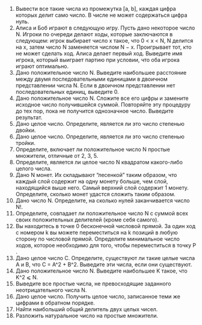 1. Вывести все такие числа из промежутка [a, b], каждая цифра которых делит само число. В числе не может содержаться цифра нуль.
2. Алиса и Боб играют в следующую игру. Пусть дано некоторое число N. Игроки по очереди делают ходы, которые заключаются в следующем: игрок выбирает число x такое, что 0 < x < N, N делится на x, затем число N заменяется числом N − x. Проигрывает тот, кто не может сделать ход. Алиса делает первый ход. Выведите имя игрока, который выиграет партию при
условии, что оба игрока играют оптимально.
3. Дано положительное число N. Выведите наибольшее расстояние между двумя последовательными единицами в двоичном представлении числа N. Если в двоичном представлении нет последовательных единиц, выведите 0.
4. Дано положительное число N. Сложите все его цифры и замените исходное число получившейся суммой. Повторяйте эту процедуру до тех пор, пока не получится однозначное число. Выведите результат.
5. Дано целое число. Определите, является ли это число степенью двойки.
6. Дано целое число. Определите, является ли это число степенью тройки.
7. Определите, включает ли положительное число N простые множители, отличные от 2, 3, 5.
8. Определите, является ли целое число N квадратом какого-либо целого числа.
9. Дано N монет. Их складывают “лесенкой” таким образом, что каждый слой содержит на одну монету больше, чем слой, находящийся выше него. Самый верхний слой содержит 1 монету. Определите, сколько монет удастся сложить таким образом.
10. Дано число N. Определите, на сколько нулей заканчивается число N!.
11. Определите, совпадает ли положительное число N с суммой всех своих положительных делителей (кроме себя самого).
12. Вы находитесь в точке 0 бесконечной числовой прямой. За один ход с номером k вы можете переместиться на k позиций в любую сторону по числовой прямой. Определите минимальное число ходов, которое необходимо для того, чтобы переместиться в точку P .
13. Дано целое число C. Определите, существуют ли такие целые числа A и B, что C = A^2 + B^2. Выведите эти числа, если они существуют.
14. Дано положительное число N. Выведите наибольшее K такое, что K^2 ⩽ N.
15. Выведите все простые числа, не превосходящие заданного неотрицательного числа N.
16. Дано целое число. Получить целое число, записанное теми же цифрами в обратном порядке.
17. Найти наибольший общий делитель двух целых чисел.
18. Разложить натуральное число на простые множители.
